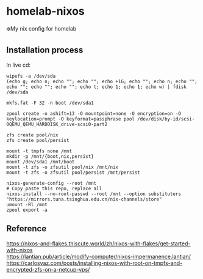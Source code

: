 # homelab-nixos

❄️My nix config for homelab

## Installation process

In live cd:

```
wipefs -a /dev/sda
(echo g; echo n; echo ""; echo ""; echo +1G; echo ""; echo n; echo ""; echo ""; echo ""; echo ""; echo t; echo 1; echo 1; echo w) | fdisk /dev/sda

mkfs.fat -F 32 -n boot /dev/sda1

zpool create -o ashift=13 -O mountpoint=none -O encryption=on -O keylocation=prompt -O keyformat=passphrase pool /dev/disk/by-id/scsi-0QEMU_QEMU_HARDDISK_drive-scsi0-part2

zfs create pool/nix
zfs create pool/persist

mount -t tmpfs none /mnt
mkdir -p /mnt/{boot,nix,persist}
mount /dev/sda1 /mnt/boot
mount -t zfs -o zfsutil pool/nix /mnt/nix
mount -t zfs -o zfsutil pool/persist /mnt/persist

nixos-generate-config --root /mnt
# Copy paste this repo, replace all
nixos-install --no-root-passwd --root /mnt --option substituters "https://mirrors.tuna.tsinghua.edu.cn/nix-channels/store"
umount -Rl /mnt
zpool export -a
```

## Reference

https://nixos-and-flakes.thiscute.world/zh/nixos-with-flakes/get-started-with-nixos  
https://lantian.pub/article/modify-computer/nixos-impermanence.lantian/  
https://carlosvaz.com/posts/installing-nixos-with-root-on-tmpfs-and-encrypted-zfs-on-a-netcup-vps/
